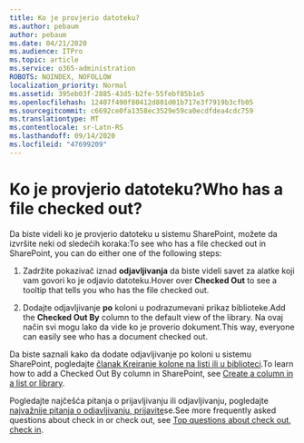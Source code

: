 ```yaml
---
title: Ko je provjerio datoteku?
ms.author: pebaum
author: pebaum
ms.date: 04/21/2020
ms.audience: ITPro
ms.topic: article
ms.service: o365-administration
ROBOTS: NOINDEX, NOFOLLOW
localization_priority: Normal
ms.assetid: 395eb03f-2885-43d5-b2fe-55febf85b1e5
ms.openlocfilehash: 12407f490f80412d801d01b717e3f7919b3cfb05
ms.sourcegitcommit: c6692ce0fa1358ec3529e59ca0ecdfdea4cdc759
ms.translationtype: MT
ms.contentlocale: sr-Latn-RS
ms.lasthandoff: 09/14/2020
ms.locfileid: "47699209"
---
```

# <a name="who-has-a-file-checked-out"></a><span data-ttu-id="509f1-102">Ko je provjerio datoteku?</span><span class="sxs-lookup"><span data-stu-id="509f1-102">Who has a file checked out?</span></span>

<span data-ttu-id="509f1-103">Da biste videli ko je provjerio datoteku u sistemu SharePoint, možete da izvršite neki od sledećih koraka:</span><span class="sxs-lookup"><span data-stu-id="509f1-103">To see who has a file checked out in SharePoint, you can do either one of the following steps:</span></span>
  
1. <span data-ttu-id="509f1-104">Zadržite pokazivač iznad **odjavljivanja** da biste videli savet za alatke koji vam govori ko je odjavio datoteku.</span><span class="sxs-lookup"><span data-stu-id="509f1-104">Hover over **Checked Out** to see a tooltip that tells you who has the file checked out.</span></span> 
    
2. <span data-ttu-id="509f1-105">Dodajte odjavljivanje **po** koloni u podrazumevani prikaz biblioteke.</span><span class="sxs-lookup"><span data-stu-id="509f1-105">Add the **Checked Out By** column to the default view of the library.</span></span> <span data-ttu-id="509f1-106">Na ovaj način svi mogu lako da vide ko je proverio dokument.</span><span class="sxs-lookup"><span data-stu-id="509f1-106">This way, everyone can easily see who has a document checked out.</span></span> 
    
<span data-ttu-id="509f1-107">Da biste saznali kako da dodate odjavljivanje po koloni u sistemu SharePoint, pogledajte [članak Kreiranje kolone na listi ili u biblioteci](https://go.microsoft.com/fwlink/?linkid=2019591).</span><span class="sxs-lookup"><span data-stu-id="509f1-107">To learn how to add a Checked Out By column in SharePoint, see [Create a column in a list or library](https://go.microsoft.com/fwlink/?linkid=2019591).</span></span> 
  
<span data-ttu-id="509f1-108">Pogledajte najčešća pitanja o prijavljivanju ili odjavljivanju, pogledajte [najvažnije pitanja o odjavljivanju, prijavite](https://go.microsoft.com/fwlink/?linkid=2018786)se.</span><span class="sxs-lookup"><span data-stu-id="509f1-108">See more frequently asked questions about check in or check out, see [Top questions about check out, check in](https://go.microsoft.com/fwlink/?linkid=2018786).</span></span>
  

